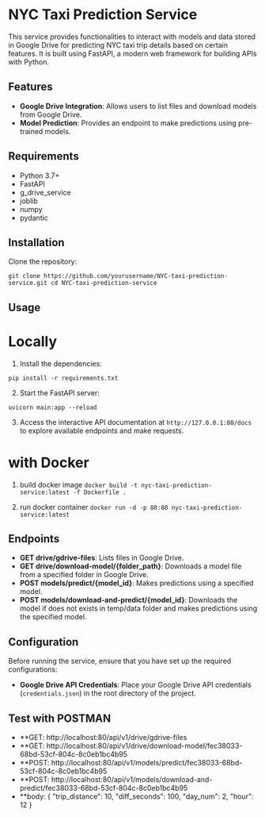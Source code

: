 # NYC Taxi Prediction Service
This service provides functionalities to interact with models and data stored in Google Drive for predicting NYC taxi trip details based on certain features. It is built using FastAPI, a modern web framework for building APIs with Python.


## Features

-   **Google Drive Integration**: Allows users to list files and download models from Google Drive.
-   **Model Prediction**: Provides an endpoint to make predictions using pre-trained models.

## Requirements

-   Python 3.7+
-   FastAPI
-   g_drive_service
-   joblib
-   numpy
-   pydantic

## Installation

Clone the repository:

`git clone https://github.com/yourusername/NYC-taxi-prediction-service.git
cd NYC-taxi-prediction-service` 

## Usage

# Locally


1.  Install the dependencies:

`pip install -r requirements.txt`

2.  Start the FastAPI server:

`uvicorn main:app --reload` 

3.  Access the interactive API documentation at `http://127.0.0.1:80/docs` to explore available endpoints and make requests.

# with Docker

1. build docker image
`docker build -t nyc-taxi-prediction-service:latest -f Dockerfile .`

2. run docker container
`docker run -d -p 80:80 nyc-taxi-prediction-service:latest`

## Endpoints

-   **GET drive/gdrive-files**: Lists files in Google Drive.
-   **GET drive/download-model/{folder_path}**: Downloads a model file from a specified folder in Google Drive.
-   **POST models/predict/{model_id}**: Makes predictions using a specified model.
-   **POST models/download-and-predict/{model_id}**: Downloads the model if does not exists in temp/data folder and makes predictions using the specified model.

## Configuration

Before running the service, ensure that you have set up the required configurations:

-   **Google Drive API Credentials**: Place your Google Drive API credentials (`credentials.json`) in the root directory of the project.

## Test with POSTMAN

-   **GET:  http://localhost:80/api/v1/drive/gdrive-files
-   **GET:  http://localhost:80/api/v1/drive/download-model/fec38033-68bd-53cf-804c-8c0eb1bc4b95
-   **POST: http://localhost:80/api/v1/models/predict/fec38033-68bd-53cf-804c-8c0eb1bc4b95
-   **POST: http://localhost:80/api/v1/models/download-and-predict/fec38033-68bd-53cf-804c-8c0eb1bc4b95
-   **body: 
				{
					"trip_distance": 10,
					"diff_seconds": 100,
					"day_num": 2,
					"hour": 12
				}